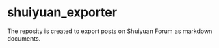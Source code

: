 # shuiyuan_exporter
The reposity is created to export posts on Shuiyuan Forum as markdown documents.
